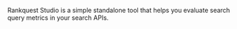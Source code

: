 Rankquest Studio is a simple standalone tool that helps you evaluate search query metrics
in your search APIs.